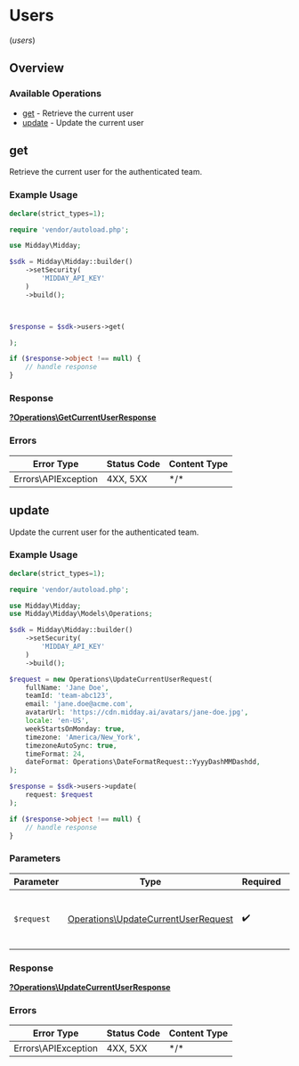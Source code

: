 # Users
(*users*)

## Overview

### Available Operations

* [get](#get) - Retrieve the current user
* [update](#update) - Update the current user

## get

Retrieve the current user for the authenticated team.

### Example Usage

<!-- UsageSnippet language="php" operationID="getCurrentUser" method="get" path="/users/me" -->
```php
declare(strict_types=1);

require 'vendor/autoload.php';

use Midday\Midday;

$sdk = Midday\Midday::builder()
    ->setSecurity(
        'MIDDAY_API_KEY'
    )
    ->build();



$response = $sdk->users->get(

);

if ($response->object !== null) {
    // handle response
}
```

### Response

**[?Operations\GetCurrentUserResponse](../../Models/Operations/GetCurrentUserResponse.md)**

### Errors

| Error Type          | Status Code         | Content Type        |
| ------------------- | ------------------- | ------------------- |
| Errors\APIException | 4XX, 5XX            | \*/\*               |

## update

Update the current user for the authenticated team.

### Example Usage

<!-- UsageSnippet language="php" operationID="updateCurrentUser" method="patch" path="/users/me" -->
```php
declare(strict_types=1);

require 'vendor/autoload.php';

use Midday\Midday;
use Midday\Midday\Models\Operations;

$sdk = Midday\Midday::builder()
    ->setSecurity(
        'MIDDAY_API_KEY'
    )
    ->build();

$request = new Operations\UpdateCurrentUserRequest(
    fullName: 'Jane Doe',
    teamId: 'team-abc123',
    email: 'jane.doe@acme.com',
    avatarUrl: 'https://cdn.midday.ai/avatars/jane-doe.jpg',
    locale: 'en-US',
    weekStartsOnMonday: true,
    timezone: 'America/New_York',
    timezoneAutoSync: true,
    timeFormat: 24,
    dateFormat: Operations\DateFormatRequest::YyyyDashMMDashdd,
);

$response = $sdk->users->update(
    request: $request
);

if ($response->object !== null) {
    // handle response
}
```

### Parameters

| Parameter                                                                                  | Type                                                                                       | Required                                                                                   | Description                                                                                |
| ------------------------------------------------------------------------------------------ | ------------------------------------------------------------------------------------------ | ------------------------------------------------------------------------------------------ | ------------------------------------------------------------------------------------------ |
| `$request`                                                                                 | [Operations\UpdateCurrentUserRequest](../../Models/Operations/UpdateCurrentUserRequest.md) | :heavy_check_mark:                                                                         | The request object to use for the request.                                                 |

### Response

**[?Operations\UpdateCurrentUserResponse](../../Models/Operations/UpdateCurrentUserResponse.md)**

### Errors

| Error Type          | Status Code         | Content Type        |
| ------------------- | ------------------- | ------------------- |
| Errors\APIException | 4XX, 5XX            | \*/\*               |